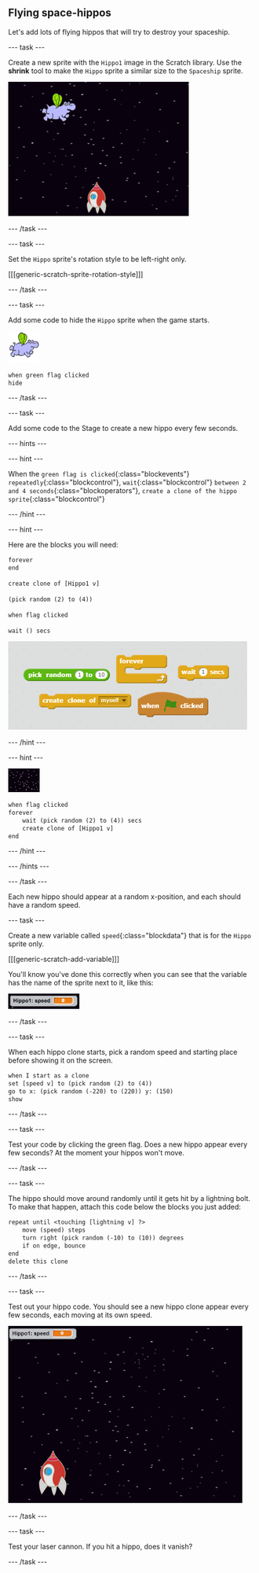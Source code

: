 ## Flying space-hippos

Let's add lots of flying hippos that will try to destroy your spaceship.

--- task ---

Create a new sprite with the `Hippo1` image in the Scratch library. Use the **shrink** tool to make the `Hippo` sprite a similar size to the `Spaceship` sprite.

![screenshot](images/invaders-hippo.png)

--- /task ---

--- task ---

Set the `Hippo` sprite's rotation style to be left-right only.

[[[generic-scratch-sprite-rotation-style]]]

--- /task ---

--- task ---

Add some code to hide the `Hippo` sprite when the game starts.

![hippo sprite](images/hippo-sprite.png)

```blocks
when green flag clicked
hide
```
--- /task ---

--- task ---

Add some code to the Stage to create a new hippo every few seconds.

--- hints ---

--- hint ---

When the `green flag is clicked`{:class="blockevents"} `repeatedly`{:class="blockcontrol"}, `wait`{:class="blockcontrol"} `between 2 and 4 seconds`{:class="blockoperators"}, `create a clone of the hippo sprite`{:class="blockcontrol"}

--- /hint ---

--- hint ---

Here are the blocks you will need:

```blocks
forever
end

create clone of [Hippo1 v]

(pick random (2) to (4))

when flag clicked

wait () secs
```

![Clone hippo hint](images/clone-hippo-hint.png)

--- /hint ---

--- hint ---

![stage sprite](images/stage-sprite.png)

```blocks
when flag clicked
forever
	wait (pick random (2) to (4)) secs
	create clone of [Hippo1 v]
end
```

--- /hint ---

--- /hints ---

--- /task ---

Each new hippo should appear at a random x-position, and each should have a random speed.

--- task ---

Create a new variable called `speed`{:class="blockdata"} that is for the `Hippo` sprite only.

[[[generic-scratch-add-variable]]]

You'll know you've done this correctly when you can see that the variable has the name of the sprite next to it, like this:

![screenshot](images/invaders-var-test.png)

--- /task ---

--- task ---

When each hippo clone starts, pick a random speed and starting place before showing it on the screen.

```blocks
when I start as a clone
set [speed v] to (pick random (2) to (4))
go to x: (pick random (-220) to (220)) y: (150)
show
```

--- /task ---

--- task ---

Test your code by clicking the green flag. Does a new hippo appear every few seconds? At the moment your hippos won't move.

--- /task ---

--- task ---

The hippo should move around randomly until it gets hit by a lightning bolt. To make that happen, attach this code below the blocks you just added:

```blocks
repeat until <touching [lightning v] ?>
	move (speed) steps
	turn right (pick random (-10) to (10)) degrees
	if on edge, bounce
end
delete this clone
```

--- /task ---

--- task ---

Test out your hippo code. You should see a new hippo clone appear every few seconds, each moving at its own speed.

![screenshot](images/hippo-clones.gif)

--- /task ---

--- task ---

Test your laser cannon. If you hit a hippo, does it vanish?

--- /task ---

